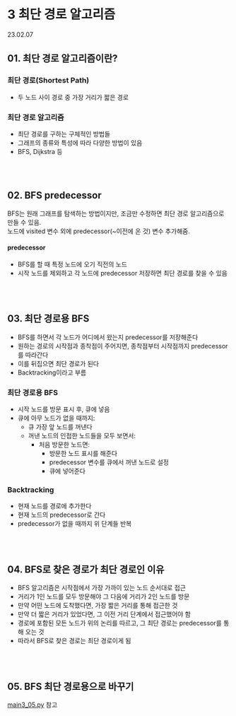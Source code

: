 # 3 최단 경로 알고리즘

23.02.07

## 01. 최단 경로 알고리즘이란?

### 최단 경로(Shortest Path)
- 두 노드 사이 경로 중 가장 거리가 짧은 경로

### 최단 경로 알고리즘
- 최단 경로를 구하는 구체적인 방법들
- 그래프의 종류와 특성에 따라 다양한 방법이 있음
- BFS, Dijkstra 등

<br/><br/>

## 02. BFS predecessor
BFS는 원래 그래프를 탐색하는 방법이지만, 조금만 수정하면 최단 경로 알고리즘으로 만들 수 있음.  
노드에 visited 변수 외에 predecessor(~이전에 온 것) 변수 추가해줌.  
#### predecessor
- BFS를 할 때 특정 노드에 오기 직전의 노드  
- 시작 노드를 제외하고 각 노드에 predecessor 저장하면 최단 경로를 찾을 수 있음

<br/><br/>

## 03. 최단 경로용 BFS
- BFS를 하면서 각 노드가 어디에서 왔는지 predecessor를 저장해준다
- 원하는 경로의 시작점과 종착점이 주어지면, 종착점부터 시작점까지 predecessor를 따라간다
- 이를 뒤집으면 최단 경로가 된다
- Backtracking이라고 부름

### 최단 경로용 BFS
- 시작 노드를 방문 표시 후, 큐에 넣음
- 큐에 아무 노드가 없을 때까지:
  - 큐 가장 앞 노드를 꺼낸다
  - 꺼낸 노드의 인접한 노드들을 모두 보면서:
    - 처음 방문한 노드면:
      - 방문한 노드 표시를 해준다
      - predecessor 변수를 큐에서 꺼낸 노드로 설정
      - 큐에 넣어준다

### Backtracking
- 현재 노드를 경로에 추가한다
- 현재 노드의 predecessor로 간다
- predecessor가 없을 때까지 위 단계들 반복

<br/><br/>

## 04. BFS로 찾은 경로가 최단 경로인 이유
- BFS 알고리즘은 시작점에서 가장 가까이 있는 노드 순서대로 접근  
- 거리가 1인 노드를 모두 방문해야 그 다음에 거리가 2인 노드를 방문
- 만약 어떤 노드에 도착했다면, 가장 짧은 거리를 통해 접근한 것
- 만약 더 짧은 거리가 있었다면, 그 이전 거리 단계에서 접근했어야 함
- 경로에 포함된 모든 노드가 위의 논리를 따르고, 그 최단 경로는 predecessor를 통해 오는 것
- 따라서 BFS로 찾은 경로는 최단 경로이게 됨

<br/><br/>

## 05. BFS 최단 경로용으로 바꾸기

[main3_05.py](https://github.com/jaehyun-dev/Today-I-Learned/blob/55c068892341b71a5d695e918682c1072fa0d55e/Data%20Structure/3%20Graph/3%20Shortest%20Path%20Algorithm/main3_05.py) 참고
